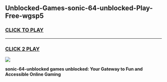 
## Unblocked-Games-sonic-64-unblocked-Play-Free-wgsp5
<h3>
<a href="https://premium76.site?title=sonic-64-unblocked&ref=21A">CLICK TO PLAY</a></h3>
<hr>

<h3>
<a href="https://premium76.site?title=sonic-64-unblocked&ref=21A">CLICK 2 PLAY</a>
  
</h3>

<a href="https://premium76.site?title=sonic-64-unblocked&ref=21A"><img src="https://clearcache.store/games.png"></a>


**sonic-64-unblocked games unblocked: Your Gateway to Fun and Accessible Online Gaming**

